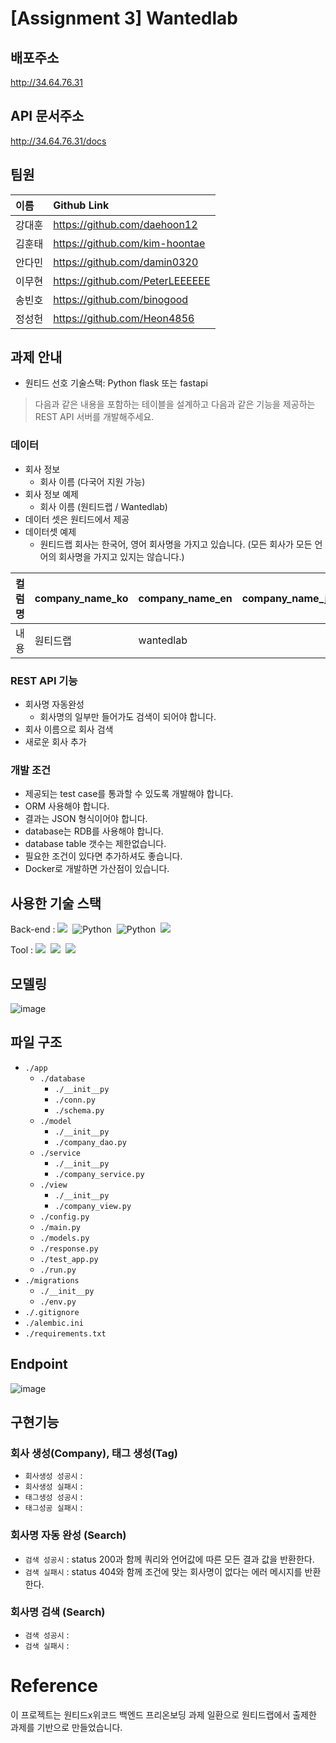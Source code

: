 # [Assignment 3] Wantedlab  

## 배포주소
http://34.64.76.31
 
## API 문서주소
http://34.64.76.31/docs

## 팀원  
| **이름** | **Github Link** |
|:------|:-------------|
| 강대훈 | https://github.com/daehoon12 |
| 김훈태 | https://github.com/kim-hoontae |
| 안다민 | https://github.com/damin0320 |
| 이무현 | https://github.com/PeterLEEEEEE |
| 송빈호 | https://github.com/binogood |
| 정성헌 | https://github.com/Heon4856 | 


## 과제  안내

- 원티드 선호 기술스택: Python flask 또는 fastapi

> 다음과 같은 내용을 포함하는 테이블을 설계하고 다음과 같은 기능을 제공하는 REST API 서버를 개발해주세요.


### 데이터

- 회사 정보
    - 회사 이름 (다국어 지원 가능)
- 회사 정보 예제
    - 회사 이름 (원티드랩 / Wantedlab)
- 데이터 셋은 원티드에서 제공
- 데이터셋 예제
  - 원티드랩 회사는 한국어, 영어 회사명을 가지고 있습니다. (모든 회사가 모든 언어의 회사명을 가지고 있지는 않습니다.)
    
|컬럼명 | company_name_ko   | company_name_en | company_name_ja |
|-------|-------------------|-----------------|-----------------|
|내용   | 원티드랩          | wantedlab       |                 |

### REST API 기능

- 회사명 자동완성
    - 회사명의 일부만 들어가도 검색이 되어야 합니다.
- 회사 이름으로 회사 검색
- 새로운 회사 추가

### 개발 조건

- 제공되는 test case를 통과할 수 있도록 개발해야 합니다.
- ORM 사용해야 합니다.
- 결과는 JSON 형식이어야 합니다.
- database는 RDB를 사용해야 합니다.
- database table 갯수는 제한없습니다.
- 필요한 조건이 있다면 추가하셔도 좋습니다.
- Docker로 개발하면 가산점이 있습니다.


## 사용한 기술 스택

Back-end : <img src="https://img.shields.io/badge/Python 3.8-3776AB?style=for-the-badge&logo=Python&logoColor=white"/>&nbsp;
<img alt="Python" src = "https://img.shields.io/badge/fastapi-109989?style=for-the-badge&logo=FASTAPI&logoColor=white"/>&nbsp;
<img alt="Python" src = "https://img.shields.io/badge/MySQL-005C84?style=for-the-badge&logo=mysql&logoColor=white"/>&nbsp;
<img src="https://img.shields.io/badge/Docker-0052CC?style=for-the-badge&logo=Docker&logoColor=white"/>&nbsp;
<p>
Tool : <img src="https://img.shields.io/badge/Git-F05032?style=for-the-badge&logo=Git&logoColor=white"/>&nbsp;
<img src="https://img.shields.io/badge/Github-181717?style=for-the-badge&logo=Github&logoColor=white"/>&nbsp;
<img src="https://img.shields.io/badge/SWAGGER-5B8C04?style=for-the-badge&logo=Swagger&logoColor=white"/>
</p>

## 모델링  

![image](https://user-images.githubusercontent.com/78228444/140943226-817f8128-081b-4f94-80c4-001198350d00.png)

## 파일 구조  
- `./app`
  - `./database`    
    - `./__init__py`
    - `./conn.py`
    - `./schema.py`
  - `./model`
    - `./__init__py`
    - `./company_dao.py`
  - `./service`
    - `./__init__py`
    - `./company_service.py`
  - `./view`
    - `./__init__py`
    - `./company_view.py`
  - `./config.py`
  - `./main.py`
  - `./models.py`
  - `./response.py`
  - `./test_app.py`
  - `./run.py`
- `./migrations`
  - `./__init__py`
  - `./env.py`
- `./.gitignore`
- `./alembic.ini`
- `./requirements.txt`

## Endpoint  
![image](https://user-images.githubusercontent.com/32921115/140575249-e67b58be-d5c0-4bdf-baec-c265efcd898c.png)

## 구현기능  

### 회사 생성(Company), 태그 생성(Tag)
- ```회사생성 성공시``` :
- ```회사생성 실패시``` :
- ```태그생성 성공시``` :
- ```태그성공 실패시``` :


### 회사명 자동 완성 (Search)
- ```검색 성공시``` : status 200과 함께 쿼리와 언어값에 따른 모든 결과 값을 반환한다.
- ```검색 실패시``` : status 404와 함께 조건에 맞는 회사명이 없다는 에러 메시지를 반환한다.


### 회사명 검색 (Search)
- ```검색 성공시``` : 
- ```검색 실패시``` :

# Reference
이 프로젝트는 원티드x위코드 백엔드 프리온보딩 과제 일환으로 원티드랩에서 출제한 과제를 기반으로 만들었습니다.
